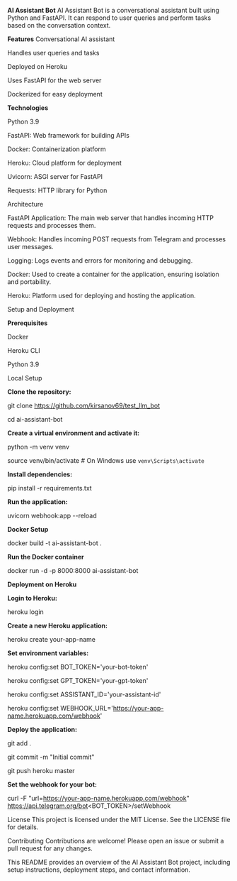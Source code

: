 **AI Assistant Bot**
AI Assistant Bot is a conversational assistant built using Python and FastAPI. It can respond to user queries and perform tasks based on the conversation context.

**Features**
Conversational AI assistant

Handles user queries and tasks

Deployed on Heroku

Uses FastAPI for the web server

Dockerized for easy deployment

**Technologies**

Python 3.9

FastAPI: Web framework for building APIs

Docker: Containerization platform

Heroku: Cloud platform for deployment

Uvicorn: ASGI server for FastAPI

Requests: HTTP library for Python

Architecture

FastAPI Application: The main web server that handles incoming HTTP requests and processes them.

Webhook: Handles incoming POST requests from Telegram and processes user messages.

Logging: Logs events and errors for monitoring and debugging.

Docker: Used to create a container for the application, ensuring isolation and portability.

Heroku: Platform used for deploying and hosting the application.

Setup and Deployment

**Prerequisites**

Docker

Heroku CLI

Python 3.9

Local Setup

**Clone the repository:**

git clone https://github.com/kirsanov69/test_llm_bot

cd ai-assistant-bot

**Create a virtual environment and activate it:**

python -m venv venv

source venv/bin/activate  # On Windows use `venv\Scripts\activate`

**Install dependencies:**

pip install -r requirements.txt

**Run the application:**

uvicorn webhook:app --reload

**Docker Setup**

docker build -t ai-assistant-bot .

**Run the Docker container**

docker run -d -p 8000:8000 ai-assistant-bot

**Deployment on Heroku**

**Login to Heroku:**

heroku login

**Create a new Heroku application:**

heroku create your-app-name

**Set environment variables:**

heroku config:set BOT_TOKEN='your-bot-token'

heroku config:set GPT_TOKEN='your-gpt-token'

heroku config:set ASSISTANT_ID='your-assistant-id'

heroku config:set WEBHOOK_URL='https://your-app-name.herokuapp.com/webhook'

**Deploy the application:**

git add .

git commit -m "Initial commit"

git push heroku master

**Set the webhook for your bot:**

curl -F "url=https://your-app-name.herokuapp.com/webhook" https://api.telegram.org/bot<BOT_TOKEN>/setWebhook

License
This project is licensed under the MIT License. See the LICENSE file for details.

Contributing
Contributions are welcome! Please open an issue or submit a pull request for any changes.


This README provides an overview of the AI Assistant Bot project, including setup instructions, deployment steps, and contact information.
